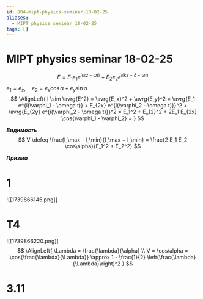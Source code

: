 ```yaml
---
id: 904-mipt-physics-seminar-18-02-25
aliases:
  - MIPT physics seminar 18-02-25
tags: []
---
```

# MIPT physics seminar 18-02-25
$$
E = E_1 e_1 e^{i(kz - \omega t)} + E_2 e_2 e^{i(kz + \delta - \omega t)}
$$
$e_1 = e_x, \quad e_2 = e_x \cos\alpha + e_y \sin\alpha$
 $$
\AlignLeft{
I \sim \avrg{E^2} = 
\avrg{E_x}^2 + \avrg{E_y}^2 =
\avrg{E_1 e^{i(\varphi_1 - \omega t)} + E_{2x} e^{i(\varphi_2 - \omega t)}}^2 + 
\avrg{E_{2y} e^{i(\varphi_2 - \omega t)}}^2 =
E_1^2 + E_{2}^2 + 2E_1 E_{2x} \cos{\varphi_1 - \varphi_2} = 
}
$$

***Видимость***
$$
V \defeq \frac{I_\max - I_\min}{I_\max + I_\min} = 
\frac{2 E_1 E_2 \cos\alpha}{E_1^2 + E_2^2}
$$

***Призма***


# 1
![[1739866145.png]]

# T4
![[1739866220.png]]
$$
\AlignLeft{
\Lambda = \frac{\lambda}{\alpha} \\
V = \cos\alpha = \cos{\frac{\lambda}{\Lambda}} \approx 1 - \frac{1}{2} \left(\frac{\lambda}{\Lambda}\right)^2
}
$$

# 3.11
